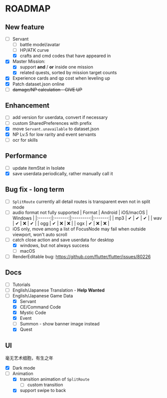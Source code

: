 # ROADMAP

## New feature
- [ ] Servant
  - [ ] battle model/avatar
  - [ ] HP/ATK curve
  - [x] crafts and cmd codes that have appeared in
- [x] Master Mission: 
  - [x] support **and** / **or** inside one mission
  - [x] related quests, sorted by mission target counts
- [x] Experience cards and qp cost when leveling up
- [x] Patch dataset.json online
- [ ] ~~damage/NP calculation - GIVE UP~~

## Enhancement
- [ ] add version for userdata, convert if necessary
- [ ] custom SharedPreferences with prefix
- [x] move `Servant.unavailable` to dataset.json
- [x] NP Lv.5 for low rarity and event servants
- [ ] ocr for skills

## Performance
- [ ] update itemStat in Isolate
- [x] save userdata periodically, rather manually call it

## Bug fix - long term
- [ ] `SplitRoute` currently all detail routes is transparent even not in split mode
- [ ] audio format not fully supported
  | Format | Android | iOS/macOS | Windows |
  |:------:|:-------:|:---------:|:-------:|
  |  mp3   |    ✔    |     ✔     |    ✔    |
  |  wav   |    ✔    |     ❌    |    ✔    |
  |  ogg   |    ✔    |     ❌    |    ❌    |
  |  ogx   |    ✔    |     ❌    |    ❌    |
- [ ] iOS only, move among a list of FocusNode may fail when outside viewport, won't auto scroll
- [ ] catch close action and save userdata for desktop
  - [x] windows, but not always success
  - [ ] macOS
- [ ] RenderEditable bug: https://github.com/flutter/flutter/issues/80226

## Docs
- [ ] Tutorials
- [ ] English/Japanese Translation - **Help Wanted**
- [ ] English/Japanese Game Data
  - [x] Servant
  - [x] CE/Command Code
  - [x] Mystic Code
  - [x] Event
  - [ ] Summon - show banner image instead
  - [x] Quest

## UI
毫无艺术细胞，有生之年
- [x] Dark mode
- [ ] Animation
    - [x] transition animation of `SplitRoute`
      - [ ] custom transition
    - [x] support swipe to back
